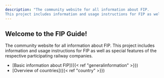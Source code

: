 ```yaml
---
description: "The community website for all information about FIP.
This project includes information and usage instructions for FIP as well as special features of the respective participating railway companies."
---
```


## Welcome to the FIP Guide!

The community website for all information about FIP.
This project includes information and usage instructions for FIP as well as special features of the respective participating railway companies.

* [Basic information about FIP]({{< ref "generalinformation" >}})
* [Overview of countries]({{< ref "country" >}})
